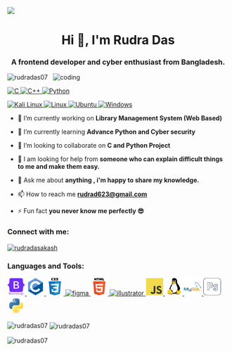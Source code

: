 ![](https://komarev.com/ghpvc/?username=rudradas&style=flat&color=blue)
<h1 align="center">Hi 👋, I'm Rudra Das</h1>
<h3 align="center">A frontend developer and cyber enthusiast from Bangladesh.</h3>

<image align="right" alt="coding" width="400" src="[https://www.google.com/url?sa=i&url=https%3A%2F%2Fwww.pinterest.com%2Fpin%2Fcoding-gif-coding-discover-share-gifs--858428378991517366%2F&psig=AOvVaw3GIzV908ZU7_YTIKCX9v9e&ust=1729509491309000&source=images&cd=vfe&opi=89978449&ved=0CBMQjRxqFwoTCLD94ZLrnIkDFQAAAAAdAAAAABAd](https://www.google.com/url?sa=i&url=https%3A%2F%2Fgiphy.com%2Fexplore%2Fritsuka-code&psig=AOvVaw3vKNoz4PrbQid14aO382uL&ust=1729510656166000&source=images&cd=vfe&opi=89978449&ved=0CBMQjRxqFwoTCJCkkbXvnIkDFQAAAAAdAAAAABAJ)">
<p align="left"> <img src="https://komarev.com/ghpvc/?username=rudradas07&label=Profile%20views&color=0e75b6&style=flat" alt="rudradas07" /> </p>

<p> 
  <a href="https://www.cprogramming.com/" target="_blank"> 
    <img alt="C" src="https://img.shields.io/badge/C-%232370ED.svg?logo=c&logoColor=white">
  </a> 

  <a href="https://www.w3schools.com/cpp/" target="_blank"> 
    <img alt="C++" src="https://img.shields.io/badge/C++-%2300599C.svg?logo=c%2B%2B&logoColor=white">
  </a> 

  <a href="https://www.python.org" target="_blank">
    <img alt="Python" src="https://img.shields.io/badge/Python-%2314354C.svg?logo=python&logoColor=white">
  </a>
</p>
<p > 
<a href="https://www.kali.org/" target="_blank"> 
    <img alt="Kali Linux" src="https://img.shields.io/badge/Kali%20Linux-268BEE?logo=kalilinux&logoColor=white"/>
  </a>
  
  <a href="https://www.linux.org/" target="_blank"> 
    <img alt="Linux" src="https://img.shields.io/badge/Linux-FCC624?logo=linux&logoColor=black"/>
  </a>

 <a href="https://ubuntu.com/" target="_blank"> 
    <img alt="Ubuntu" src="https://img.shields.io/badge/Ubuntu-E95420?logo=ubuntu&logoColor=white"/>
  </a>

 <a href="https://www.microsoft.com/en-us/windows/" target="_blank"> 
    <img alt="Windows" src="https://img.shields.io/badge/Windows-0078D6?logo=windows&logoColor=white"/>
  </a>
</p> 


- 🔭 I’m currently working on **Library Management System (Web Based)**

- 🌱 I’m currently learning **Advance Python and Cyber security**

- 👯 I’m looking to collaborate on **C and Python Project**

- 🤝 I am looking for help from **someone who can explain difficult things to me and make them easy.**

- 💬 Ask me about **anything , i'm happy to share my knowledge.**

- 📫 How to reach me **rudrad623@gmail.com**

- ⚡ Fun fact **you never know me perfectly 😎**

<h3 align="left">Connect with me:</h3>
<p align="left">
<a href="https://linkedin.com/in/rudradasakash" target="blank"><img align="center" src="https://raw.githubusercontent.com/rahuldkjain/github-profile-readme-generator/master/src/images/icons/Social/linked-in-alt.svg" alt="rudradasakash" height="30" width="40" /></a>
</p>

<h3 align="left">Languages and Tools:</h3>
<p align="left"> <a href="https://getbootstrap.com" target="_blank" rel="noreferrer"> <img src="https://raw.githubusercontent.com/devicons/devicon/master/icons/bootstrap/bootstrap-plain-wordmark.svg" alt="bootstrap" width="40" height="40"/> </a> <a href="https://www.cprogramming.com/" target="_blank" rel="noreferrer"> <img src="https://raw.githubusercontent.com/devicons/devicon/master/icons/c/c-original.svg" alt="c" width="40" height="40"/> </a> <a href="https://www.w3schools.com/css/" target="_blank" rel="noreferrer"> <img src="https://raw.githubusercontent.com/devicons/devicon/master/icons/css3/css3-original-wordmark.svg" alt="css3" width="40" height="40"/> </a> <a href="https://www.figma.com/" target="_blank" rel="noreferrer"> <img src="https://www.vectorlogo.zone/logos/figma/figma-icon.svg" alt="figma" width="40" height="40"/> </a> <a href="https://www.w3.org/html/" target="_blank" rel="noreferrer"> <img src="https://raw.githubusercontent.com/devicons/devicon/master/icons/html5/html5-original-wordmark.svg" alt="html5" width="40" height="40"/> </a> <a href="https://www.adobe.com/in/products/illustrator.html" target="_blank" rel="noreferrer"> <img src="https://www.vectorlogo.zone/logos/adobe_illustrator/adobe_illustrator-icon.svg" alt="illustrator" width="40" height="40"/> </a> <a href="https://developer.mozilla.org/en-US/docs/Web/JavaScript" target="_blank" rel="noreferrer"> <img src="https://raw.githubusercontent.com/devicons/devicon/master/icons/javascript/javascript-original.svg" alt="javascript" width="40" height="40"/> </a> <a href="https://www.linux.org/" target="_blank" rel="noreferrer"> <img src="https://raw.githubusercontent.com/devicons/devicon/master/icons/linux/linux-original.svg" alt="linux" width="40" height="40"/> </a> <a href="https://www.mysql.com/" target="_blank" rel="noreferrer"> <img src="https://raw.githubusercontent.com/devicons/devicon/master/icons/mysql/mysql-original-wordmark.svg" alt="mysql" width="40" height="40"/> </a> <a href="https://www.photoshop.com/en" target="_blank" rel="noreferrer"> <img src="https://raw.githubusercontent.com/devicons/devicon/master/icons/photoshop/photoshop-line.svg" alt="photoshop" width="40" height="40"/> </a> <a href="https://www.python.org" target="_blank" rel="noreferrer"> <img src="https://raw.githubusercontent.com/devicons/devicon/master/icons/python/python-original.svg" alt="python" width="40" height="40"/> </a> </p>

<p><img align="left" src="https://github-readme-stats.vercel.app/api/top-langs?username=rudradas07&show_icons=true&locale=en&layout=compact" alt="rudradas07" /></p>

<p>&nbsp;<img align="center" src="https://github-readme-stats.vercel.app/api?username=rudradas07&show_icons=true&locale=en" alt="rudradas07" /></p>

<p><img align="center" src="https://github-readme-streak-stats.herokuapp.com/?user=rudradas07&" alt="rudradas07" /></p>
